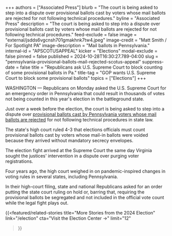 +++
authors = ["Associated Press"]
blurb = "The court is being asked to step into a dispute over provisional ballots cast by voters whose mail ballots are rejected for not following technical procedures."
byline = "Associated Press"
description = "The court is being asked to step into a dispute over provisional ballots cast by voters whose mail ballots are rejected for not following technical procedures."
feed-exclude = false
image = "external/jsdds6vgcnsh701gmakhnk7tw4.jpeg"
image-credit = "Matt Smith / For Spotlight PA"
image-description = "Mail ballots in Pennsylvania."
internal-id = "APSCOTUSAPPEAL"
kicker = "Elections"
modal-exclude = false
pinned = false
published = 2024-10-28T16:30:27.789-04:00
slug = "pennsylvania-provisional-ballots-mail-rejected-scotus-appeal"
suppress-date = false
title = "Republicans ask U.S. Supreme Court to block counting of some provisional ballots in Pa."
title-tag = "GOP wants U.S. Supreme Court to block some provisional ballots"
topics = ["Elections"]
+++

WASHINGTON — Republicans on Monday asked the U.S. Supreme Court for an emergency order in Pennsylvania that could result in thousands of votes not being counted in this year&#39;s election in the battleground state.

Just over a week before the election, the court is being asked to step into a dispute over <a href="https://www.spotlightpa.org/news/2024/10/pennsylvania-election-mail-ballot-provisional-supreme-court/">provisional ballots cast by Pennsylvania voters whose mail ballots are rejected</a> for not following technical procedures in state law.

The state&#39;s high court ruled 4-3 that elections officials must count provisional ballots cast by voters whose mail-in ballots were voided because they arrived without mandatory secrecy envelopes.

The election fight arrived at the Supreme Court the same day Virginia sought the justices&#39; intervention in a dispute over purging voter registrations.

Four years ago, the high court weighed in on pandemic-inspired changes in voting rules in several states, including Pennsylvania.

In their high-court filing, state and national Republicans asked for an order putting the state court ruling on hold or, barring that, requiring the provisional ballots be segregated and not included in the official vote count while the legal fight plays out.

{{<featured/related-stories 
  title="More Stories from the 2024 Election" 
  link="/election"
  cta="Visit the Election Center →"
  limit="12"
>}}

